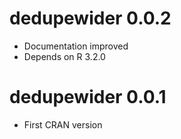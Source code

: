 # dedupewider 0.0.2

* Documentation improved
* Depends on R 3.2.0


# dedupewider 0.0.1

* First CRAN version
